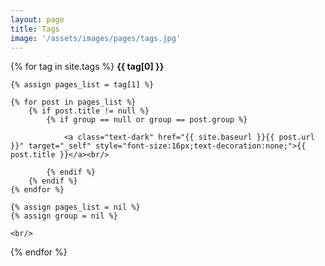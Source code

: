 ```yaml
---
layout: page
title: Tags
image: '/assets/images/pages/tags.jpg'
---
```


<div>
{% for tag in site.tags %}
    <span style="font-weight:bold;" id="{{ tag[0] }}">{{ tag[0] }}</span>
    <br/>
    
    {% assign pages_list = tag[1] %}
    
    {% for post in pages_list %}
        {% if post.title != null %}
            {% if group == null or group == post.group %}
            
                <a class="text-dark" href="{{ site.baseurl }}{{ post.url }}" target="_self" style="font-size:16px;text-decoration:none;">{{ post.title }}</a><br/>
                
            {% endif %}
        {% endif %}
    {% endfor %}
    
    {% assign pages_list = nil %}
    {% assign group = nil %}
    
    <br/>
{% endfor %}
</div>